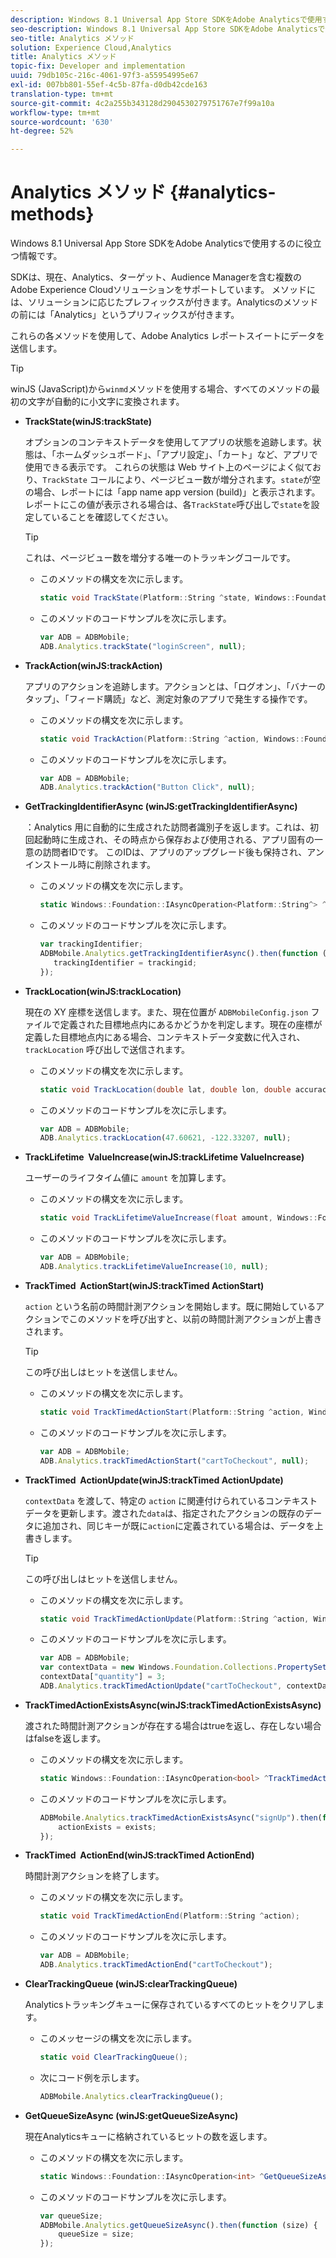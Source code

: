 ```yaml
---
description: Windows 8.1 Universal App Store SDKをAdobe Analyticsで使用するのに役立つ情報です。
seo-description: Windows 8.1 Universal App Store SDKをAdobe Analyticsで使用するのに役立つ情報です。
seo-title: Analytics メソッド
solution: Experience Cloud,Analytics
title: Analytics メソッド
topic-fix: Developer and implementation
uuid: 79db105c-216c-4061-97f3-a55954995e67
exl-id: 007bb801-55ef-4c5b-87fa-d0db42cde163
translation-type: tm+mt
source-git-commit: 4c2a255b343128d2904530279751767e7f99a10a
workflow-type: tm+mt
source-wordcount: '630'
ht-degree: 52%

---
```


# Analytics メソッド {#analytics-methods}

Windows 8.1 Universal App Store SDKをAdobe Analyticsで使用するのに役立つ情報です。

SDKは、現在、Analytics、ターゲット、Audience Managerを含む複数のAdobe Experience Cloudソリューションをサポートしています。 メソッドには、ソリューションに応じたプレフィックスが付きます。Analyticsのメソッドの前には「Analytics」というプリフィックスが付きます。

これらの各メソッドを使用して、Adobe Analytics レポートスイートにデータを送信します。

>[!TIP]
>
>winJS (JavaScript)から`winmd`メソッドを使用する場合、すべてのメソッドの最初の文字が自動的に小文字に変換されます。

* **TrackState(winJS:trackState)**

   オプションのコンテキストデータを使用してアプリの状態を追跡します。状態は、「ホームダッシュボード」、「アプリ設定」、「カート」など、アプリで使用できる表示です。 これらの状態は Web サイト上のページによく似ており、`TrackState` コールにより、ページビュー数が増分されます。`state`が空の場合、レポートには「app name app version (build)」と表示されます。 レポートにこの値が表示される場合は、各`TrackState`呼び出しで`state`を設定していることを確認してください。

   >[!TIP]
   >
   >これは、ページビュー数を増分する唯一のトラッキングコールです。

   * このメソッドの構文を次に示します。

      ```csharp
      static void TrackState(Platform::String ^state, Windows::Foundation::Collections::IMap<Platform::String^, Platform::Object> ^contextData); 
      ```

   * このメソッドのコードサンプルを次に示します。

      ```js
      var ADB = ADBMobile;
      ADB.Analytics.trackState("loginScreen", null);
      ```

* **TrackAction(winJS:trackAction)**

   アプリのアクションを追跡します。アクションとは、「ログオン」、「バナーのタップ」、「フィード購読」など、測定対象のアプリで発生する操作です。

   * このメソッドの構文を次に示します。

      ```csharp
      static void TrackAction(Platform::String ^action, Windows::Foundation::Collections::IMap <Platform::String^, Platform::Object> ^contextData);
      ```

   * このメソッドのコードサンプルを次に示します。

      ```js
      var ADB = ADBMobile; 
      ADB.Analytics.trackAction("Button Click", null); 
      ```

* **GetTrackingIdentifierAsync (winJS:getTrackingIdentifierAsync)**

   ：Analytics 用に自動的に生成された訪問者識別子を返します。これは、初回起動時に生成され、その時点から保存および使用される、アプリ固有の一意の訪問者IDです。 このIDは、アプリのアップグレード後も保持され、アンインストール時に削除されます。

   * このメソッドの構文を次に示します。

      ```csharp
      static Windows::Foundation::IAsyncOperation<Platform::String^> ^GetTrackingIdentifierAsync(); 
      ```

   * このメソッドのコードサンプルを次に示します。

      ```js
      var trackingIdentifier; 
      ADBMobile.Analytics.getTrackingIdentifierAsync().then(function (trackingid) { 
         trackingIdentifier = trackingid; 
      });
      ```

* **TrackLocation(winJS:trackLocation)**

   現在の XY 座標を送信します。また、現在位置が `ADBMobileConfig.json` ファイルで定義された目標地点内にあるかどうかを判定します。現在の座標が定義した目標地点内にある場合、コンテキストデータ変数に代入され、`trackLocation` 呼び出しで送信されます。

   * このメソッドの構文を次に示します。

      ```csharp
      static void TrackLocation(double lat, double lon, double accuracy, Windows::Foundation::Collections::IMap<Platform::String^, Platform::Object^> ^contextData);
      ```

   * このメソッドのコードサンプルを次に示します。

      ```js
      var ADB = ADBMobile; 
      ADB.Analytics.trackLocation(47.60621, -122.33207, null);
      ```

* **TrackLifetime &#x200B; ValueIncrease(winJS:trackLifetime &#x200B; ValueIncrease)**

   ユーザーのライフタイム値に `amount` を加算します。

   * このメソッドの構文を次に示します。

      ```csharp
      static void TrackLifetimeValueIncrease(float amount, Windows::Foundation::Collections::IMap<Platform::String^, Platform::Object^> ^contextData); 
      ```

   * このメソッドのコードサンプルを次に示します。

      ```js
      var ADB = ADBMobile; 
      ADB.Analytics.trackLifetimeValueIncrease(10, null); 
      ```

* **TrackTimed &#x200B; ActionStart(winJS:trackTimed &#x200B; ActionStart)**

   `action` という名前の時間計測アクションを開始します。既に開始しているアクションでこのメソッドを呼び出すと、以前の時間計測アクションが上書きされます。

   >[!TIP]
   >
   >この呼び出しはヒットを送信しません。

   * このメソッドの構文を次に示します。

      ```csharp
      static void TrackTimedActionStart(Platform::String ^action, Windows::Foundation::Collections::IMap<Platform::String^, Platform::Object^> ^contextData);
      ```

   * このメソッドのコードサンプルを次に示します。

      ```js
      var ADB = ADBMobile; 
      ADB.Analytics.trackTimedActionStart("cartToCheckout", null); 
      ```

* **TrackTimed &#x200B; ActionUpdate(winJS:trackTimed &#x200B; ActionUpdate)**

   `contextData` を渡して、特定の `action` に関連付けられているコンテキストデータを更新します。渡された`data`は、指定されたアクションの既存のデータに追加され、同じキーが既に`action`に定義されている場合は、データを上書きします。

   >[!TIP]
   >
   >この呼び出しはヒットを送信しません。

   * このメソッドの構文を次に示します。

      ```csharp
      static void TrackTimedActionUpdate(Platform::String ^action, Windows::Foundation::Collections::IMap<Platform::String^, Platform::Object^> ^contextData); 
      ```

   * このメソッドのコードサンプルを次に示します。

      ```js
      var ADB = ADBMobile; 
      var contextData = new Windows.Foundation.Collections.PropertySet(); 
      contextData["quantity"] = 3; 
      ADB.Analytics.trackTimedActionUpdate("cartToCheckout", contextData); 
      ```

* **TrackTimedActionExistsAsync(winJS:trackTimedActionExistsAsync)**

   渡された時間計測アクションが存在する場合はtrueを返し、存在しない場合はfalseを返します。

   * このメソッドの構文を次に示します。

      ```csharp
      static Windows::Foundation::IAsyncOperation<bool> ^TrackTimedActionExistsAsync(Platform::String ^action); 
      ```

   * このメソッドのコードサンプルを次に示します。

      ```js
      ADBMobile.Analytics.trackTimedActionExistsAsync("signUp").then(function (exists) { 
          actionExists = exists; 
      });
      ```

* **TrackTimed &#x200B; ActionEnd(winJS:trackTimed &#x200B; ActionEnd)**

   時間計測アクションを終了します。

   * このメソッドの構文を次に示します。

      ```csharp
      static void TrackTimedActionEnd(Platform::String ^action);
      ```

   * このメソッドのコードサンプルを次に示します。

      ```js
      var ADB = ADBMobile; 
      ADB.Analytics.trackTimedActionEnd("cartToCheckout"); 
      ```

* **ClearTrackingQueue (winJS:clearTrackingQueue)**

   Analyticsトラッキングキューに保存されているすべてのヒットをクリアします。

   * このメッセージの構文を次に示します。

      ```csharp
      static void ClearTrackingQueue();
      ```

   * 次にコード例を示します。

      ```js
      ADBMobile.Analytics.clearTrackingQueue();
      ```

* **GetQueueSizeAsync (winJS:getQueueSizeAsync)**

   現在Analyticsキューに格納されているヒットの数を返します。

   * このメソッドの構文を次に示します。

      ```csharp
      static Windows::Foundation::IAsyncOperation<int> ^GetQueueSizeAsync();
      ```

   * このメソッドのコードサンプルを次に示します。

      ```js
      var queueSize; 
      ADBMobile.Analytics.getQueueSizeAsync().then(function (size) { 
          queueSize = size; 
      });
      ```
